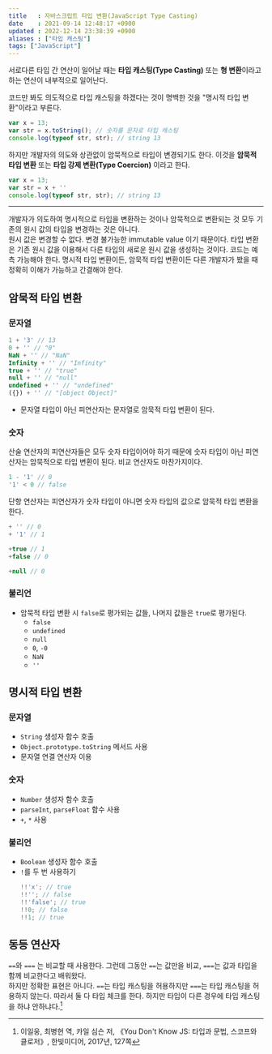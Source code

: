 ```yaml
---
title   : 자바스크립트 타입 변환(JavaScript Type Casting) 
date    : 2021-09-14 12:48:17 +0900
updated : 2022-12-14 23:38:39 +0900
aliases : ["타입 캐스팅"]
tags: ["JavaScript"]
---
```


서로다른 타입 간 연산이 일어날 때는 **타입 캐스팅(Type Casting)** 또는 **형 변환**이라고 하는 연산이 내부적으로 일어난다. 

코드만 봐도 의도적으로 타입 캐스팅을 하겠다는 것이 명백한 것을 "명시적 타입 변환"이라고 부른다.
```javascript
var x = 13;
var str = x.toString(); // 숫자를 문자로 타입 캐스팅
console.log(typeof str, str); // string 13
```

하지만 개발자의 의도와 상관없이 암묵적으로 타입이 변경되기도 한다. 이것을 **암묵적 타입 변환** 또는 **타입 강제 변환(Type Coercion)** 이라고 한다.  
```javascript
var x = 13;
var str = x + ''
console.log(typeof str, str); // string 13
```
---
개발자가 의도하여 명시적으로 타입을 변환하는 것이나 암묵적으로 변환되는 것 모두 기존의 원시 값의 타입을 변경하는 것은 아니다.  
원시 값은 변경할 수 없다. 변경 불가능한 immutable value 이기 때문이다. 타입 변환은 기존 원시 값을 이용해서 다른 타입의 새로운 원시 값을 생성하는 것이다.
코드는 예측 가능해야 한다. 명시적 타입 변환이든, 암묵적 타입 변환이든 다른 개발자가 봤을 때 정확히 이해가 가능하고 간결해야 한다.  

## 암묵적 타입 변환 
### 문자열
```javascript
1 + '3' // 13
0 + '' // "0"
NaN + '' // "NaN"
Infinity + '' // "Infinity"
true + '' // "true"
null + '' // "null"
undefined + '' // "undefined"
({}) + '' // "[object Object]"
```
- 문자열 타입이 아닌 피연산자는 문자열로 암묵적 타입 변환이 된다.

### 숫자
산술 연산자의 피연산자들은 모두 숫자 타입이어야 하기 때문에 숫자 타입이 아닌 피연산자는 암묵적으로 타입 변환이 된다.
비교 연산자도 마찬가지이다.
```javascript
1 - '1' // 0
'1' < 0 // false 
```
단항 연산자는 피연산자가 숫자 타입이 아니면 숫자 타입의 값으로 암묵적 타입 변환을 한다. 
```javascript
+ '' // 0
+ '1' // 1 

+true // 1 
+false // 0

+null // 0
```

### 불리언
- 암묵적 타입 변환 시 `false`로 평가되는 값들, 나머지 값들은 `true`로 평가된다.
	- `false`
	- `undefined`
	- `null`
	- `0`, `-0`
	- `NaN`
	- `''`
	

## 명시적 타입 변환
### 문자열
- `String` 생성자 함수 호출
- `Object.prototype.toString` 메서드 사용
- 문자열 연결 연산자 이용 

### 숫자
- `Number` 생성자 함수 호출 
- `parseInt`, `parseFloat` 함수  사용 
- `+`, `*` 사용

### 불리언
- `Boolean` 생성자 함수 호출
- `!`를 두 번 사용하기
	```javascript
	!!'x'; // true
	!!''; // false
	!!'false'; // true 
	!!0; // false
	!!1; // true
	```

## 동등 연산자
`==`와 `===` 는 비교할 때 사용한다. 그런데 그동안 `==`는 값만을 비교, `===`는 값과 타입을 함께 비교한다고 배워왔다.  
하지만 정확한 표현은 아니다. `==`는 타입 캐스팅을 허용하지만 `===`는 타입 캐스팅을 허용하지 않는다. 따라서 둘 다 타입 체크를 한다. 하지만 타입이 다른 경우에 타입 캐스팅을 하냐 안하냐다.[^1]


[^1]: 이일웅, 최병현 역, 카일 심슨 저, 《You Don't Know JS: 타입과 문법, 스코프와 클로저》, 한빛미디어, 2017년, 127쪽

